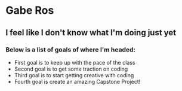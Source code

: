 # Gabe Ros
## I feel like I don't know what I'm doing just yet
### Below is a list of goals of where I'm headed:
- First goal is to keep up with the pace of the class
- Second goal is to get some traction on coding
- Third goal is to start getting creative with coding
- Fourth goal is create an amazing Capstone Project!
